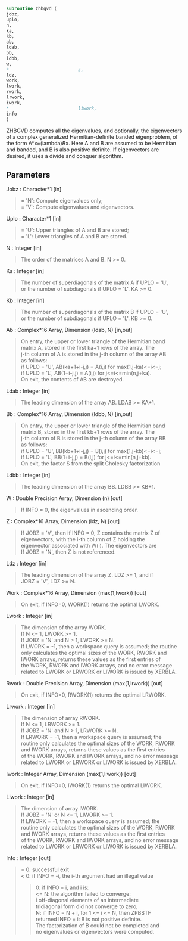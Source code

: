 ```fortran  
subroutine zhbgvd (  
jobz,  
uplo,  
n,  
ka,  
kb,  
ab,  
ldab,  
bb,  
ldbb,  
w,  
*                          z,  
ldz,  
work,  
lwork,  
rwork,  
lrwork,  
iwork,  
*                          liwork,  
info  
)  
```  
  
ZHBGVD computes all the eigenvalues, and optionally, the eigenvectors  
of a complex generalized Hermitian-definite banded eigenproblem, of  
the form A*x=(lambda)*B*x. Here A and B are assumed to be Hermitian  
and banded, and B is also positive definite.  If eigenvectors are  
desired, it uses a divide and conquer algorithm.  
  
  
## Parameters  
Jobz : Character*1 [in]  
> = 'N':  Compute eigenvalues only;  
> = 'V':  Compute eigenvalues and eigenvectors.  
  
Uplo : Character*1 [in]  
> = 'U':  Upper triangles of A and B are stored;  
> = 'L':  Lower triangles of A and B are stored.  
  
N : Integer [in]  
> The order of the matrices A and B.  N >= 0.  
  
Ka : Integer [in]  
> The number of superdiagonals of the matrix A if UPLO = 'U',  
> or the number of subdiagonals if UPLO = 'L'. KA >= 0.  
  
Kb : Integer [in]  
> The number of superdiagonals of the matrix B if UPLO = 'U',  
> or the number of subdiagonals if UPLO = 'L'. KB >= 0.  
  
Ab : Complex*16 Array, Dimension (ldab, N) [in,out]  
> On entry, the upper or lower triangle of the Hermitian band  
> matrix A, stored in the first ka+1 rows of the array.  The  
> j-th column of A is stored in the j-th column of the array AB  
> as follows:  
> if UPLO = 'U', AB(ka+1+i-j,j) = A(i,j) for max(1,j-ka)<=i<=j;  
> if UPLO = 'L', AB(1+i-j,j)    = A(i,j) for j<=i<=min(n,j+ka).  
> On exit, the contents of AB are destroyed.  
  
Ldab : Integer [in]  
> The leading dimension of the array AB.  LDAB >= KA+1.  
  
Bb : Complex*16 Array, Dimension (ldbb, N) [in,out]  
> On entry, the upper or lower triangle of the Hermitian band  
> matrix B, stored in the first kb+1 rows of the array.  The  
> j-th column of B is stored in the j-th column of the array BB  
> as follows:  
> if UPLO = 'U', BB(kb+1+i-j,j) = B(i,j) for max(1,j-kb)<=i<=j;  
> if UPLO = 'L', BB(1+i-j,j)    = B(i,j) for j<=i<=min(n,j+kb).  
> On exit, the factor S from the split Cholesky factorization  
  
Ldbb : Integer [in]  
> The leading dimension of the array BB.  LDBB >= KB+1.  
  
W : Double Precision Array, Dimension (n) [out]  
> If INFO = 0, the eigenvalues in ascending order.  
  
Z : Complex*16 Array, Dimension (ldz, N) [out]  
> If JOBZ = 'V', then if INFO = 0, Z contains the matrix Z of  
> eigenvectors, with the i-th column of Z holding the  
> eigenvector associated with W(i). The eigenvectors are  
> If JOBZ = 'N', then Z is not referenced.  
  
Ldz : Integer [in]  
> The leading dimension of the array Z.  LDZ >= 1, and if  
> JOBZ = 'V', LDZ >= N.  
  
Work : Complex*16 Array, Dimension (max(1,lwork)) [out]  
> On exit, if INFO=0, WORK(1) returns the optimal LWORK.  
  
Lwork : Integer [in]  
> The dimension of the array WORK.  
> If N <= 1,               LWORK >= 1.  
> If JOBZ = 'N' and N > 1, LWORK >= N.  
> If LWORK = -1, then a workspace query is assumed; the routine  
> only calculates the optimal sizes of the WORK, RWORK and  
> IWORK arrays, returns these values as the first entries of  
> the WORK, RWORK and IWORK arrays, and no error message  
> related to LWORK or LRWORK or LIWORK is issued by XERBLA.  
  
Rwork : Double Precision Array, Dimension (max(1,lrwork)) [out]  
> On exit, if INFO=0, RWORK(1) returns the optimal LRWORK.  
  
Lrwork : Integer [in]  
> The dimension of array RWORK.  
> If N <= 1,               LRWORK >= 1.  
> If JOBZ = 'N' and N > 1, LRWORK >= N.  
> If LRWORK = -1, then a workspace query is assumed; the  
> routine only calculates the optimal sizes of the WORK, RWORK  
> and IWORK arrays, returns these values as the first entries  
> of the WORK, RWORK and IWORK arrays, and no error message  
> related to LWORK or LRWORK or LIWORK is issued by XERBLA.  
  
Iwork : Integer Array, Dimension (max(1,liwork)) [out]  
> On exit, if INFO=0, IWORK(1) returns the optimal LIWORK.  
  
Liwork : Integer [in]  
> The dimension of array IWORK.  
> If JOBZ = 'N' or N <= 1, LIWORK >= 1.  
> If LIWORK = -1, then a workspace query is assumed; the  
> routine only calculates the optimal sizes of the WORK, RWORK  
> and IWORK arrays, returns these values as the first entries  
> of the WORK, RWORK and IWORK arrays, and no error message  
> related to LWORK or LRWORK or LIWORK is issued by XERBLA.  
  
Info : Integer [out]  
> = 0:  successful exit  
> < 0:  if INFO = -i, the i-th argument had an illegal value  
> > 0:  if INFO = i, and i is:  
> <= N:  the algorithm failed to converge:  
> i off-diagonal elements of an intermediate  
> tridiagonal form did not converge to zero;  
> > N:   if INFO = N + i, for 1 <= i <= N, then ZPBSTF  
> returned INFO = i: B is not positive definite.  
> The factorization of B could not be completed and  
> no eigenvalues or eigenvectors were computed.  
  
